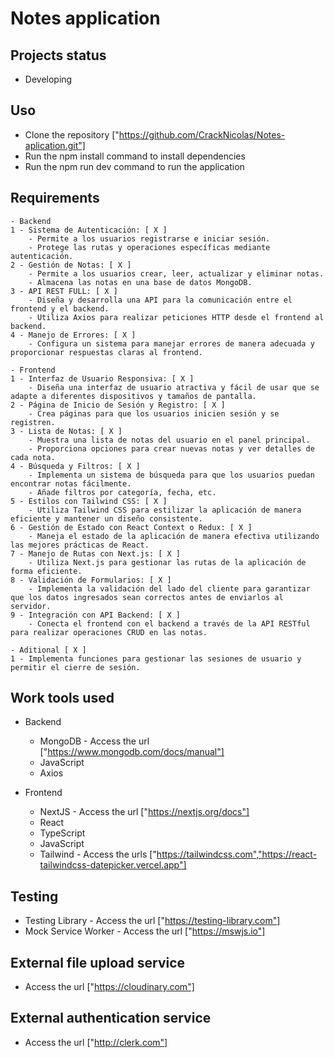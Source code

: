 # Notes application

## Projects status
   - Developing

## Uso
   - Clone the repository ["https://github.com/CrackNicolas/Notes-aplication.git"]
   - Run the npm install command to install dependencies
   - Run the npm run dev command to run the application

## Requirements
    - Backend
    1 - Sistema de Autenticación: [ X ]
        - Permite a los usuarios registrarse e iniciar sesión.
        - Protege las rutas y operaciones específicas mediante autenticación.
    2 - Gestión de Notas: [ X ]
        - Permite a los usuarios crear, leer, actualizar y eliminar notas.
        - Almacena las notas en una base de datos MongoDB.
    3 - API REST FULL: [ X ]
        - Diseña y desarrolla una API para la comunicación entre el frontend y el backend.
        - Utiliza Axios para realizar peticiones HTTP desde el frontend al backend.
    4 - Manejo de Errores: [ X ]
        - Configura un sistema para manejar errores de manera adecuada y proporcionar respuestas claras al frontend.

    - Frontend
    1 - Interfaz de Usuario Responsiva: [ X ] 
        - Diseña una interfaz de usuario atractiva y fácil de usar que se adapte a diferentes dispositivos y tamaños de pantalla.
    2 - Página de Inicio de Sesión y Registro: [ X ]
        - Crea páginas para que los usuarios inicien sesión y se registren.
    3 - Lista de Notas: [ X ]
        - Muestra una lista de notas del usuario en el panel principal.
        - Proporciona opciones para crear nuevas notas y ver detalles de cada nota.
    4 - Búsqueda y Filtros: [ X ]
        - Implementa un sistema de búsqueda para que los usuarios puedan encontrar notas fácilmente.
        - Añade filtros por categoría, fecha, etc.
    5 - Estilos con Tailwind CSS: [ X ]
        - Utiliza Tailwind CSS para estilizar la aplicación de manera eficiente y mantener un diseño consistente.
    6 - Gestión de Estado con React Context o Redux: [ X ]
        - Maneja el estado de la aplicación de manera efectiva utilizando las mejores prácticas de React.
    7 - Manejo de Rutas con Next.js: [ X ]
        - Utiliza Next.js para gestionar las rutas de la aplicación de forma eficiente.
    8 - Validación de Formularios: [ X ]
        - Implementa la validación del lado del cliente para garantizar que los datos ingresados sean correctos antes de enviarlos al servidor.
    9 - Integración con API Backend: [ X ]
        - Conecta el frontend con el backend a través de la API RESTful para realizar operaciones CRUD en las notas.

    - Aditional [ X ]
    1 - Implementa funciones para gestionar las sesiones de usuario y permitir el cierre de sesión.

## Work tools used
  * Backend
    - MongoDB - Access the url ["https://www.mongodb.com/docs/manual"]
    - JavaScript
    - Axios

  * Frontend
    - NextJS - Access the url ["https://nextjs.org/docs"] 
    - React
    - TypeScript
    - JavaScript
    - Tailwind - Access the urls ["https://tailwindcss.com","https://react-tailwindcss-datepicker.vercel.app"]

## Testing
  * Testing Library - Access the url ["https://testing-library.com"]
  * Mock Service Worker - Access the url ["https://mswjs.io"]

## External file upload service
  * Access the url ["https://cloudinary.com"]

## External authentication service
  * Access the url ["http://clerk.com"]
